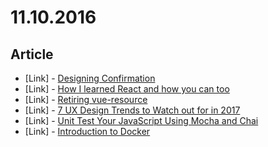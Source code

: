 # 11.10.2016

## Article

- \[Link\] - [Designing Confirmation](https://uxdesign.cc/designing-confirmation-278d159723e#.tjl2g7u9n)
- \[Link\] - [How I learned React and how you can too](https://medium.com/@sgroff04/how-i-learned-react-and-how-you-can-too-6714a48e984a#.h8tt4ek77)
- \[Link\] - [Retiring vue-resource](https://medium.com/the-vue-point/retiring-vue-resource-871a82880af4#.pbqptu1du)
- \[Link\] - [7 UX Design Trends to Watch out for in 2017](https://inkoniq.com/blog/7-ux-design-trends-to-watch-out-for-in-2017/)
- \[Link\] - [Unit Test Your JavaScript Using Mocha and Chai](https://www.sitepoint.com/unit-test-javascript-mocha-chai/)
- \[Link\] - [Introduction to Docker](https://medium.com/@BuddyWorks/introduction-to-docker-a7d9e1f6c0b3#.adt96adsr)
